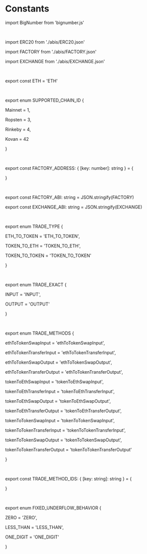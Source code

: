# Constants

import BigNumber from 'bignumber.js'

​

import ERC20 from './abis/ERC20.json'

import FACTORY from './abis/FACTORY.json'

import EXCHANGE from './abis/EXCHANGE.json'

​

export const ETH = 'ETH'

​

export enum SUPPORTED\_CHAIN\_ID {

 Mainnet = 1,

 Ropsten = 3,

 Rinkeby = 4,

 Kovan = 42

}

​

export const FACTORY\_ADDRESS: { \[key: number\]: string } = {

}

​

export const FACTORY\_ABI: string = JSON.stringify\(FACTORY\)

export const EXCHANGE\_ABI: string = JSON.stringify\(EXCHANGE\)

​

export enum TRADE\_TYPE {

 ETH\_TO\_TOKEN = 'ETH\_TO\_TOKEN',

 TOKEN\_TO\_ETH = 'TOKEN\_TO\_ETH',

 TOKEN\_TO\_TOKEN = 'TOKEN\_TO\_TOKEN'

}

​

export enum TRADE\_EXACT {

 INPUT = 'INPUT',

 OUTPUT = 'OUTPUT'

}

​

export enum TRADE\_METHODS {

 ethToTokenSwapInput = 'ethToTokenSwapInput',

 ethToTokenTransferInput = 'ethToTokenTransferInput',

 ethToTokenSwapOutput = 'ethToTokenSwapOutput',

 ethToTokenTransferOutput = 'ethToTokenTransferOutput',

 tokenToEthSwapInput = 'tokenToEthSwapInput',

 tokenToEthTransferInput = 'tokenToEthTransferInput',

 tokenToEthSwapOutput = 'tokenToEthSwapOutput',

 tokenToEthTransferOutput = 'tokenToEthTransferOutput',

 tokenToTokenSwapInput = 'tokenToTokenSwapInput',

 tokenToTokenTransferInput = 'tokenToTokenTransferInput',

 tokenToTokenSwapOutput = 'tokenToTokenSwapOutput',

 tokenToTokenTransferOutput = 'tokenToTokenTransferOutput'

}

​

export const TRADE\_METHOD\_IDS: { \[key: string\]: string } = {

}

​

export enum FIXED\_UNDERFLOW\_BEHAVIOR {

 ZERO = 'ZERO',

 LESS\_THAN = 'LESS\_THAN',

 ONE\_DIGIT = 'ONE\_DIGIT'

}

